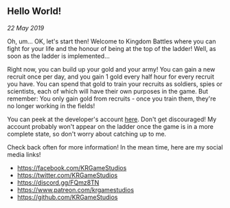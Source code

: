 Hello World!
---
_22 May 2019_

Oh, um... OK, let's start then! Welcome to Kingdom Battles where you can fight for your life and the honour of being at the top of the ladder! Well, as soon as the ladder is implemented...

Right now, you can build up your gold and your army! You can gain a new recruit once per day, and you gain 1 gold every half hour for every recruit you have. You can spend that gold to train your recruits as soldiers, spies or scientists, each of which will have their own purposes in the game. But remember: You only gain gold from recruits - once you train them, they're no longer working in the fields!

You can peek at the developer's account [here](profile?username=Ratstail91). Don't get discouraged! My account probably won't appear on the ladder once the game is in a more complete state, so don't worry about catching up to me.

Check back often for more information! In the mean time, here are my social media links!

* https://facebook.com/KRGameStudios
* https://twitter.com/KRGameStudios
* https://discord.gg/FQmz8TN
* https://www.patreon.com/krgamestudios
* https://github.com/KRGameStudios

